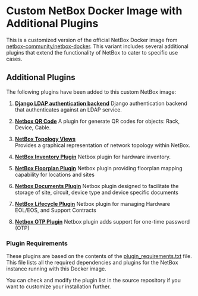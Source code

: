 # Custom NetBox Docker Image with Additional Plugins

This is a customized version of the official NetBox Docker image from [netbox-community/netbox-docker](https://github.com/netbox-community/netbox-docker). This variant includes several additional plugins that extend the functionality of NetBox to cater to specific use cases.

## Additional Plugins

The following plugins have been added to this custom NetBox image:

1. **[Django LDAP authentication backend](https://github.com/django-auth-ldap/django-auth-ldap)**
   Django authentication backend that authenticates against an LDAP service.

2. **[Netbox QR Code](https://github.com/netbox-community/netbox-qrcode)**
   A plugin for generate QR codes for objects: Rack, Device, Cable.

3. **[NetBox Topology Views](https://github.com/netbox-community/netbox-topology-views)**  
   Provides a graphical representation of network topology within NetBox.

4. **[NetBox Inventory Plugin](https://github.com/ArnesSI/netbox-inventory/)**
   Netbox plugin for hardware inventory.

5. **[NetBox Floorplan Plugin](https://github.com/netbox-community/netbox-floorplan-plugin.git)**
   Netbox plugin providing floorplan mapping capability for locations and sites

6. **[Netbox Documents Plugin](https://github.com/jasonyates/netbox-documents)**
   Netbox plugin designed to facilitate the storage of site, circuit, device type and device specific documents

7. **[NetBox Lifecycle Plugin](https://github.com/dansheps/netbox-lifecycle)**
   Netbox plugin for managing Hardware EOL/EOS, and Support Contracts

8. **[Netbox OTP Plugin](https://github.com/k1nky/netbox-otp-plugin)**
   Netbox plugin adds support for one-time password (OTP)

### Plugin Requirements

These plugins are based on the contents of the [plugin_requirements.txt](https://github.com/tmtde/docker-netbox/blob/development/plugin_requirements.txt) file. This file lists all the required dependencies and plugins for the NetBox instance running with this Docker image.

You can check and modify the plugin list in the source repository if you want to customize your installation further.
